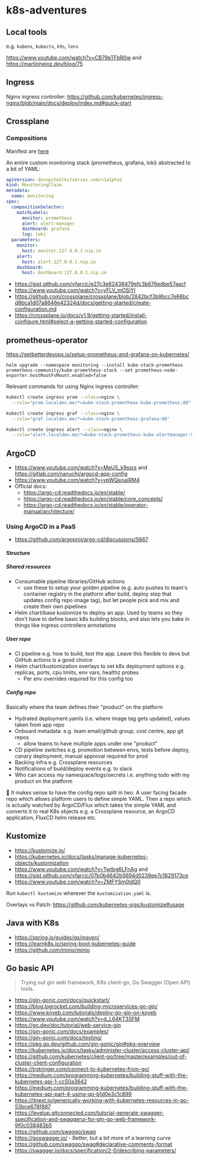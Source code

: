 # k8s-adventures

## Local tools

e.g. `kubens`, `kubectx`, `k9s`, `lens`

<https://www.youtube.com/watch?v=CB79eTFbR0w> and
<https://martinheinz.dev/blog/75>

## Ingress

Nginx ingress controller:
<https://github.com/kubernetes/ingress-nginx/blob/main/docs/deploy/index.md#quick-start>

## Crossplane

### Compositions

Manifest are [here](./crossplane-compositions/)

An entire custom monitoring stack (prometheus, grafana, loki) abstracted to a
bit of YAML:

```yaml
apiVersion: devopstoolkitseries.com/v1alpha1
kind: MonitoringClaim
metadata:
  name: monitoring
spec:
  compositionSelector:
    matchLabels:
      monitor: prometheus
      alert: alert-manager
      dashboard: grafana
      log: loki
  parameters:
    monitor:
      host: monitor.127.0.0.1.nip.io
    alert:
      host: alert.127.0.0.1.nip.io
    dashboard:
      host: dashboard.127.0.0.1.nip.io
```

- <https://gist.github.com/vfarcic/e27c3e62438479efc3b676edbe57aacf>
- <https://www.youtube.com/watch?v=yFLV_mOSiYI>
- <https://github.com/crossplane/crossplane/blob/2842bcf3b9bcc7e66bcd8bca1d07a8646e42324d/docs/getting-started/create-configuration.md>
- <https://crossplane.io/docs/v1.9/getting-started/install-configure.html#select-a-getting-started-configuration>

## prometheus-operator

<https://getbetterdevops.io/setup-prometheus-and-grafana-on-kubernetes/>

`helm upgrade --namespace monitoring --install kube-stack-prometheus
prometheus-community/kube-prometheus-stack --set
prometheus-node-exporter.hostRootFsMount.enabled=false`

Relevant commands for using Nginx ingress controller:

```sh
kubectl create ingress prom --class=nginx \
  --rule="prom.localdev.me/*=kube-stack-prometheus-kube-prometheus:80"

kubectl create ingress graf --class=nginx \
  --rule="graf.localdev.me/*=kube-stack-prometheus-grafana:80"

kubectl create ingress alert --class=nginx \
  --rule="alert.localdev.me/*=kube-stack-prometheus-kube-alertmanager:9093"
```

## ArgoCD

- <https://www.youtube.com/watch?v=MeU5_k9ssrs> and
  <https://gitlab.com/nanuchi/argocd-app-config>
- <https://www.youtube.com/watch?v=vpWQeoaiRM4>
- Official docs:
  - <https://argo-cd.readthedocs.io/en/stable/>
  - <https://argo-cd.readthedocs.io/en/stable/core_concepts/>
  - <https://argo-cd.readthedocs.io/en/stable/operator-manual/architecture/>
  
### Using ArgoCD in a PaaS

- https://github.com/argoproj/argo-cd/discussions/5667

#### Structure

##### Shared resources

- Consumable pipeline libraries/GitHub actions
  - use these to setup your golden pipeline (e.g. auto pushes to team's
    container registry in the platform after build, deploy step that updates
    config repo image tag), but let people pick and mix and create their own
    pipelines
- Helm chart/base kustomize to deploy an app. Used by teams so they don't have
  to define basic k8s building blocks, and also lets you bake in things like
  ingress controllers annotations

##### User repo

- CI pipeline e.g. how to build, test the app. Leave this flexible to devs but
  GitHub actions is a good choice
- Helm chart/kustomization overlays to set k8s deployment options e.g. replicas,
  ports, cpu limits, env vars, healthz probes
  - Per env overrides required for this config too

##### Config repo

Basically where the team defines their "product" on the platform

- Hydrated deployment.yamls (i.e. where image tag gets updated), values taken
  from app repo
- Onboard metadata: e.g. team email/github group, cost centre, app git repos
  - allow teams to have multiple apps under one "product"
- CD pipeline switches e.g. promotion between envs, tests before deploy, canary
  deployment, manual approval required for prod
- Backing infra e.g. Crossplane resources
- Notifications of build/deploy events e.g. to slack
- Who can access my namespace/logs/secrets i.e. anything todo with my product on
  the platform

:memo: It makes sense to have the config repo split in two. A user facing facade
repo which allows platform users to define simple YAML. Then a repo which is
actually watched by ArgoCD/Flux which takes the simple YAML and converts it to
real K8s objects e.g. a Crossplane resource, an ArgoCD application, FluxCD helm
release etc.

## Kustomize

- <https://kustomize.io/>
- <https://kubernetes.io/docs/tasks/manage-kubernetes-objects/kustomization>
- <https://www.youtube.com/watch?v=Twtbg6LFnAg> and
  <https://gist.github.com/vfarcic/07b0b4642b5694d0239ee7c1629173ce>
- <https://www.youtube.com/watch?v=ZMFYSm0ldQ0>

Run `kubectl kustomize` wherever the `kustomization.yaml` is.

Overlays vs Patch: <https://github.com/kubernetes-sigs/kustomize#usage>

## Java with K8s

- <https://spring.io/guides/gs/maven/>
- <https://learnk8s.io/spring-boot-kubernetes-guide>
- <https://github.com/minio/minio>

## Go basic API

> Trying out gin web framework, K8s client-go, Go Swagger (Open API) tools.

- <https://gin-gonic.com/docs/quickstart/>
- <https://blog.logrocket.com/building-microservices-go-gin/>
- <https://www.koyeb.com/tutorials/deploy-go-gin-on-koyeb>
- <https://www.youtube.com/watch?v=d_L64KT3SFM>
- <https://go.dev/doc/tutorial/web-service-gin>
- <https://gin-gonic.com/docs/examples/>
- <https://gin-gonic.com/docs/testing/>
- <https://pkg.go.dev/github.com/gin-gonic/gin#pkg-overview>
- <https://kubernetes.io/docs/tasks/administer-cluster/access-cluster-api/>
- <https://github.com/kubernetes/client-go/tree/master/examples/out-of-cluster-client-configuration>
- <https://trstringer.com/connect-to-kubernetes-from-go/>
- <https://medium.com/programming-kubernetes/building-stuff-with-the-kubernetes-api-1-cc50a3642>
- <https://medium.com/programming-kubernetes/building-stuff-with-the-kubernetes-api-part-4-using-go-b1d0e3c1c899>
- <https://itnext.io/generically-working-with-kubernetes-resources-in-go-53bce678f887>
- <https://levelup.gitconnected.com/tutorial-generate-swagger-specification-and-swaggerui-for-gin-go-web-framework-9f0c038483b5>
- <https://github.com/swaggo/swag>
- <https://goswagger.io/> - Better, but a bit more of a learning curve
- <https://github.com/swaggo/swag#declarative-comments-format>
- <https://swagger.io/docs/specification/2-0/describing-parameters/>
